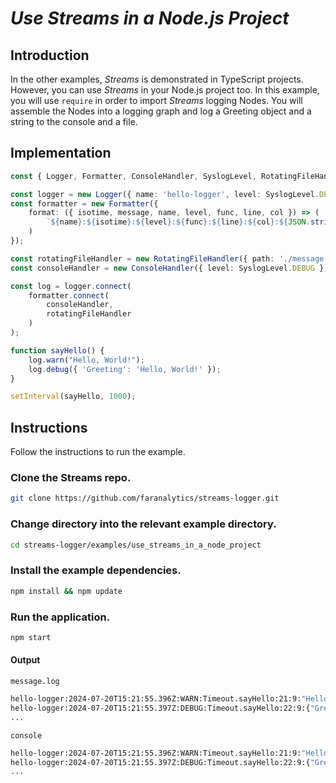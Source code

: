 # *Use Streams in a Node.js Project*

## Introduction

In the other examples, *Streams* is demonstrated in TypeScript projects.  However, you can use *Streams* in your Node.js project too. In this example, you will use `require` in order to import *Streams* logging Nodes.  You will assemble the Nodes into a logging graph and log a Greeting object and a string to the console and a file.

## Implementation

```ts
const { Logger, Formatter, ConsoleHandler, SyslogLevel, RotatingFileHandler } = require('streams-logger');

const logger = new Logger({ name: 'hello-logger', level: SyslogLevel.DEBUG });
const formatter = new Formatter({
    format: ({ isotime, message, name, level, func, line, col }) => (
        `${name}:${isotime}:${level}:${func}:${line}:${col}:${JSON.stringify(message)}\n`
    )
});

const rotatingFileHandler = new RotatingFileHandler({ path: './message.log', rotationLimit: 0, level: SyslogLevel.DEBUG });
const consoleHandler = new ConsoleHandler({ level: SyslogLevel.DEBUG });

const log = logger.connect(
    formatter.connect(
        consoleHandler,
        rotatingFileHandler
    )
);

function sayHello() {
    log.warn("Hello, World!");
    log.debug({ 'Greeting': 'Hello, World!' });
}

setInterval(sayHello, 1000);
```

## Instructions

Follow the instructions to run the example.

### Clone the Streams repo.

```bash
git clone https://github.com/faranalytics/streams-logger.git
```

### Change directory into the relevant example directory.

```bash
cd streams-logger/examples/use_streams_in_a_node_project
```

### Install the example dependencies.

```bash
npm install && npm update
```

### Run the application.

```bash
npm start
```

#### Output
`message.log`
```bash
hello-logger:2024-07-20T15:21:55.396Z:WARN:Timeout.sayHello:21:9:"Hello, World!"
hello-logger:2024-07-20T15:21:55.397Z:DEBUG:Timeout.sayHello:22:9:{"Greeting":"Hello, World!"}
...
```
`console`
```bash
hello-logger:2024-07-20T15:21:55.396Z:WARN:Timeout.sayHello:21:9:"Hello, World!"
hello-logger:2024-07-20T15:21:55.397Z:DEBUG:Timeout.sayHello:22:9:{"Greeting":"Hello, World!"}
...
```